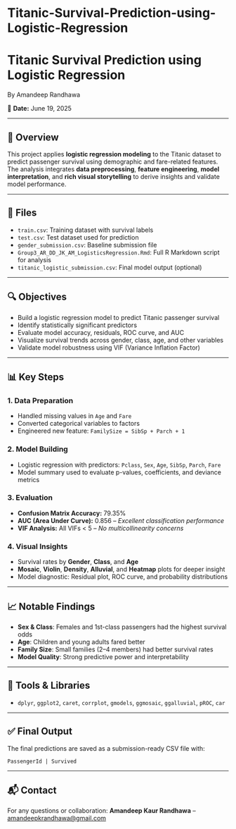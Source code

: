 # Titanic-Survival-Prediction-using-Logistic-Regression



# Titanic Survival Prediction using Logistic Regression

By Amandeep Randhawa

📅 **Date:** June 19, 2025

---

## 📘 Overview

This project applies **logistic regression modeling** to the Titanic dataset to predict passenger survival using demographic and fare-related features. The analysis integrates **data preprocessing**, **feature engineering**, **model interpretation**, and **rich visual storytelling** to derive insights and validate model performance.

---

## 📂 Files

* `train.csv`: Training dataset with survival labels
* `test.csv`: Test dataset used for prediction
* `gender_submission.csv`: Baseline submission file
* `Group3_AR_DD_JK_AM_LogisticsRegression.Rmd`: Full R Markdown script for analysis
* `titanic_logistic_submission.csv`: Final model output (optional)

---

## 🔍 Objectives

* Build a logistic regression model to predict Titanic passenger survival
* Identify statistically significant predictors
* Evaluate model accuracy, residuals, ROC curve, and AUC
* Visualize survival trends across gender, class, age, and other variables
* Validate model robustness using VIF (Variance Inflation Factor)

---

## 📊 Key Steps

### 1. **Data Preparation**

* Handled missing values in `Age` and `Fare`
* Converted categorical variables to factors
* Engineered new feature: `FamilySize = SibSp + Parch + 1`

### 2. **Model Building**

* Logistic regression with predictors: `Pclass`, `Sex`, `Age`, `SibSp`, `Parch`, `Fare`
* Model summary used to evaluate p-values, coefficients, and deviance metrics

### 3. **Evaluation**

* **Confusion Matrix Accuracy:** 79.35%
* **AUC (Area Under Curve):** 0.856 – *Excellent classification performance*
* **VIF Analysis:** All VIFs < 5 – *No multicollinearity concerns*

### 4. **Visual Insights**

* Survival rates by **Gender**, **Class**, and **Age**
* **Mosaic**, **Violin**, **Density**, **Alluvial**, and **Heatmap** plots for deeper insight
* Model diagnostic: Residual plot, ROC curve, and probability distributions

---

## 📈 Notable Findings

* **Sex & Class**: Females and 1st-class passengers had the highest survival odds
* **Age**: Children and young adults fared better
* **Family Size**: Small families (2–4 members) had better survival rates
* **Model Quality**: Strong predictive power and interpretability

---

## 📌 Tools & Libraries

* `dplyr`, `ggplot2`, `caret`, `corrplot`, `gmodels`, `ggmosaic`, `ggalluvial`, `pROC`, `car`

---

## ✅ Final Output

The final predictions are saved as a submission-ready CSV file with:

```
PassengerId | Survived
```

---

## 📬 Contact

For any questions or collaboration:
**Amandeep Kaur Randhawa** – [amandeepkrandhawa@gmail.com](mailto:amandeepkrandhawa@gmail.com)

